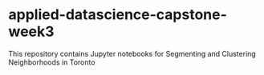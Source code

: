 # applied-datascience-capstone-week3
This repository contains Jupyter notebooks for Segmenting and Clustering Neighborhoods in Toronto

